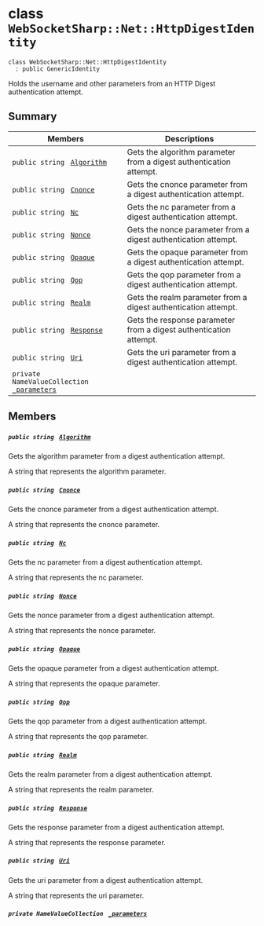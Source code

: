 # class `WebSocketSharp::Net::HttpDigestIdentity` 

```
class WebSocketSharp::Net::HttpDigestIdentity
  : public GenericIdentity
```

Holds the username and other parameters from an HTTP Digest authentication attempt.

## Summary

 Members                                | Descriptions                                
----------------------------------------|---------------------------------------------
`public string ` [`Algorithm`](#class_web_socket_sharp_1_1_net_1_1_http_digest_identity_1a39fa75f667bd45c616497ff11010879b) | Gets the algorithm parameter from a digest authentication attempt.
`public string ` [`Cnonce`](#class_web_socket_sharp_1_1_net_1_1_http_digest_identity_1a3ebeaa58729032435f7c3728f75e8bc2) | Gets the cnonce parameter from a digest authentication attempt.
`public string ` [`Nc`](#class_web_socket_sharp_1_1_net_1_1_http_digest_identity_1a6baf3edd7028c5b3a99f686c996d9f60) | Gets the nc parameter from a digest authentication attempt.
`public string ` [`Nonce`](#class_web_socket_sharp_1_1_net_1_1_http_digest_identity_1aa8994b3ce618a21c9d6b97a5e1aec5a5) | Gets the nonce parameter from a digest authentication attempt.
`public string ` [`Opaque`](#class_web_socket_sharp_1_1_net_1_1_http_digest_identity_1ada5fa35671605725ed0794b2c1f6091f) | Gets the opaque parameter from a digest authentication attempt.
`public string ` [`Qop`](#class_web_socket_sharp_1_1_net_1_1_http_digest_identity_1a21bc30934252e92bb0ea42ec12e03316) | Gets the qop parameter from a digest authentication attempt.
`public string ` [`Realm`](#class_web_socket_sharp_1_1_net_1_1_http_digest_identity_1a52a674ec0b4dc0d9e94f9ff3c47c583a) | Gets the realm parameter from a digest authentication attempt.
`public string ` [`Response`](#class_web_socket_sharp_1_1_net_1_1_http_digest_identity_1afa13e95e50be44c9fffb3ce19f3bbd29) | Gets the response parameter from a digest authentication attempt.
`public string ` [`Uri`](#class_web_socket_sharp_1_1_net_1_1_http_digest_identity_1ab3fad9c5e5c69c7661a7c4e32df41c27) | Gets the uri parameter from a digest authentication attempt.
`private NameValueCollection ` [`_parameters`](#class_web_socket_sharp_1_1_net_1_1_http_digest_identity_1aa2ce249a0a88cbc5ce246e552b264523) | 

## Members

##### `public string ` [`Algorithm`](#class_web_socket_sharp_1_1_net_1_1_http_digest_identity_1a39fa75f667bd45c616497ff11010879b) 

Gets the algorithm parameter from a digest authentication attempt.

A string that represents the algorithm parameter.

##### `public string ` [`Cnonce`](#class_web_socket_sharp_1_1_net_1_1_http_digest_identity_1a3ebeaa58729032435f7c3728f75e8bc2) 

Gets the cnonce parameter from a digest authentication attempt.

A string that represents the cnonce parameter.

##### `public string ` [`Nc`](#class_web_socket_sharp_1_1_net_1_1_http_digest_identity_1a6baf3edd7028c5b3a99f686c996d9f60) 

Gets the nc parameter from a digest authentication attempt.

A string that represents the nc parameter.

##### `public string ` [`Nonce`](#class_web_socket_sharp_1_1_net_1_1_http_digest_identity_1aa8994b3ce618a21c9d6b97a5e1aec5a5) 

Gets the nonce parameter from a digest authentication attempt.

A string that represents the nonce parameter.

##### `public string ` [`Opaque`](#class_web_socket_sharp_1_1_net_1_1_http_digest_identity_1ada5fa35671605725ed0794b2c1f6091f) 

Gets the opaque parameter from a digest authentication attempt.

A string that represents the opaque parameter.

##### `public string ` [`Qop`](#class_web_socket_sharp_1_1_net_1_1_http_digest_identity_1a21bc30934252e92bb0ea42ec12e03316) 

Gets the qop parameter from a digest authentication attempt.

A string that represents the qop parameter.

##### `public string ` [`Realm`](#class_web_socket_sharp_1_1_net_1_1_http_digest_identity_1a52a674ec0b4dc0d9e94f9ff3c47c583a) 

Gets the realm parameter from a digest authentication attempt.

A string that represents the realm parameter.

##### `public string ` [`Response`](#class_web_socket_sharp_1_1_net_1_1_http_digest_identity_1afa13e95e50be44c9fffb3ce19f3bbd29) 

Gets the response parameter from a digest authentication attempt.

A string that represents the response parameter.

##### `public string ` [`Uri`](#class_web_socket_sharp_1_1_net_1_1_http_digest_identity_1ab3fad9c5e5c69c7661a7c4e32df41c27) 

Gets the uri parameter from a digest authentication attempt.

A string that represents the uri parameter.

##### `private NameValueCollection ` [`_parameters`](#class_web_socket_sharp_1_1_net_1_1_http_digest_identity_1aa2ce249a0a88cbc5ce246e552b264523) 

